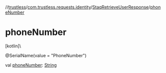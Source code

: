 //[trustless](../../../index.md)/[com.trustless.requests.identity](../index.md)/[StaqRetrieveUserResponse](index.md)/[phoneNumber](phone-number.md)

# phoneNumber

[kotlin]\

@SerialName(value = &quot;PhoneNumber&quot;)

val [phoneNumber](phone-number.md): [String](https://kotlinlang.org/api/latest/jvm/stdlib/kotlin/-string/index.html)
